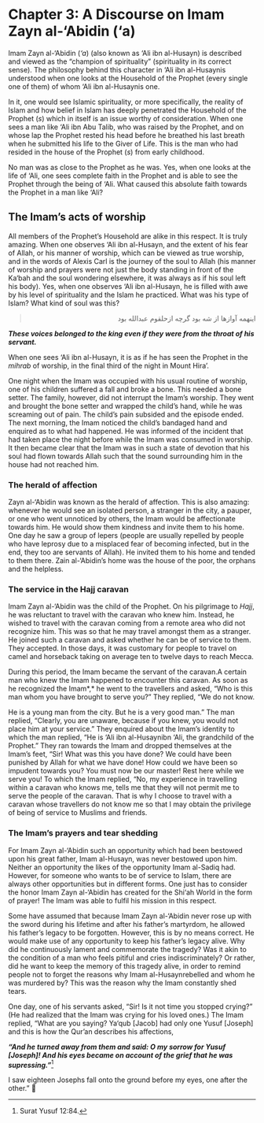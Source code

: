 Chapter 3: A Discourse on Imam Zayn al-‘Abidin (‘a)
===================================================

Imam Zayn al-‘Abidin (*‘a*) (also known as ‘Ali ibn al-Husayn) is
described and viewed as the “champion of spirituality” (spirituality in
its correct sense). The philosophy behind this character in ‘Ali ibn
al-Husaynis understood when one looks at the Household of the Prophet
(every single one of them) of whom ‘Ali ibn al-Husaynis one.

In it, one would see Islamic spirituality, or more specifically, the
reality of Islam and how belief in Islam has deeply penetrated the
Household of the Prophet (*s*) which in itself is an issue worthy of
consideration. When one sees a man like ‘Ali ibn Abu Talib, who was
raised by the Prophet, and on whose lap the Prophet rested his head
before he breathed his last breath when he submitted his life to the
Giver of Life. This is the man who had resided in the house of the
Prophet (*s*) from early childhood.

No man was as close to the Prophet as he was. Yes, when one looks at the
life of ‘Ali, one sees complete faith in the Prophet and is able to see
the Prophet through the being of ‘Ali. What caused this absolute faith
towards the Prophet in a man like ‘Ali?

The Imam’s acts of worship
--------------------------

All members of the Prophet’s Household are alike in this respect. It is
truly amazing. When one observes ‘Ali ibn al-Husayn, and the extent of
his fear of Allah, or his manner of worship, which can be viewed as true
worship, and in the words of Alexis Carl is the journey of the soul to
Allah (his manner of worship and prayers were not just the body standing
in front of the Ka‘bah and the soul wondering elsewhere, it was always
as if his soul left his body). Yes, when one observes ‘Ali ibn
al-Husayn, he is filled with awe by his level of spirituality and the
Islam he practiced. What was his type of Islam? What kind of soul was
this?

<blockquote dir="rtl">
  <p>
اينهمه آوازها از شه بود گرچه ازحلقوم عبدالله بود
  </p>
</blockquote>

***These voices belonged to the king even if they were from the throat
of his servant.***

When one sees ‘Ali ibn al-Husayn, it is as if he has seen the Prophet in
the *mihrab* of worship, in the final third of the night in Mount Hira’.

One night when the Imam was occupied with his usual routine of worship,
one of his children suffered a fall and broke a bone. This needed a bone
setter. The family, however, did not interrupt the Imam’s worship. They
went and brought the bone setter and wrapped the child’s hand, while he
was screaming out of pain. The child’s pain subsided and the episode
ended. The next morning, the Imam noticed the child’s bandaged hand and
enquired as to what had happened. He was informed of the incident that
had taken place the night before while the Imam was consumed in worship.
It then became clear that the Imam was in such a state of devotion that
his soul had flown towards Allah such that the sound surrounding him in
the house had not reached him.

### The herald of affection

Zayn al-‘Abidin was known as the herald of affection. This is also
amazing: whenever he would see an isolated person, a stranger in the
city, a pauper, or one who went unnoticed by others, the Imam would be
affectionate towards him. He would show them kindness and invite them to
his home. One day he saw a group of lepers (people are usually repelled
by people who have leprosy due to a misplaced fear of becoming infected,
but in the end, they too are servants of Allah). He invited them to his
home and tended to them there. Zain al-‘Abidin’s home was the house of
the poor, the orphans and the helpless.

### The service in the Hajj caravan

Imam Zayn al-‘Abidin was the child of the Prophet. On his pilgrimage to
*Hajj*, he was reluctant to travel with the caravan who knew him.
Instead, he wished to travel with the caravan coming from a remote area
who did not recognize him. This was so that he may travel amongst them
as a stranger. He joined such a caravan and asked whether he can be of
service to them. They accepted. In those days, it was customary for
people to travel on camel and horseback taking on average ten to twelve
days to reach Mecca.

During this period, the Imam became the servant of the caravan.A certain
man who knew the Imam happened to encounter this caravan. As soon as he
recognized the Imam*,* he went to the travellers and asked, “Who is this
man whom you have brought to serve you?” They replied, “We do not know.

He is a young man from the city. But he is a very good man.” The man
replied, “Clearly, you are unaware, because if you knew, you would not
place him at your service.” They enquired about the Imam’s identity to
which the man replied, “He is ‘Ali ibn al-Husaynibn ‘Ali, the grandchild
of the Prophet.” They ran towards the Imam and dropped themselves at the
Imam’s feet, “Sir! What was this you have done? We could have been
punished by Allah for what we have done! How could we have been so
impudent towards you? You must now be our master! Rest here while we
serve you! To which the Imam replied, “No, my experience in travelling
within a caravan who knows me, tells me that they will not permit me to
serve the people of the caravan. That is why I choose to travel with a
caravan whose travellers do not know me so that I may obtain the
privilege of being of service to Muslims and friends.

### The Imam’s prayers and tear shedding

For Imam Zayn al-‘Abidin such an opportunity which had been bestowed
upon his great father, Imam al-Husayn, was never bestowed upon him.
Neither an opportunity the likes of the opportunity Imam al-Sadiq had.
However, for someone who wants to be of service to Islam, there are
always other opportunities but in different forms. One just has to
consider the honor Imam Zayn al-‘Abidin has created for the Shi‘ah World
in the form of prayer! The Imam was able to fulfil his mission in this
respect.

Some have assumed that because Imam Zayn al-‘Abidin never rose up with
the sword during his lifetime and after his father’s martyrdom, he
allowed his father’s legacy to be forgotten. However, this is by no
means correct. He would make use of any opportunity to keep his father’s
legacy alive. Why did he continuously lament and commemorate the
tragedy? Was it akin to the condition of a man who feels pitiful and
cries indiscriminately? Or rather, did he want to keep the memory of
this tragedy alive, in order to remind people not to forget the reasons
why Imam al-Husaynrebelled and whom he was murdered by? This was the
reason why the Imam constantly shed tears.

One day, one of his servants asked, “Sir! Is it not time you stopped
crying?” (He had realized that the Imam was crying for his loved ones.)
The Imam replied, “What are you saying? Ya‘qub [Jacob] had only one
Yusuf [Joseph] and this is how the Qur’an describes his affections,

***“And he turned away from them and said: O my sorrow for Yusuf
[Joseph]! And his eyes became on account of the grief that he was
supressing.”***[^1]

I saw eighteen Josephs fall onto the ground before my eyes, one after
the other.” 

[^1]: Surat Yusuf 12:84.


